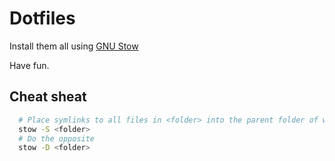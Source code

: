 # Dotfiles

Install them all using [GNU Stow](https://www.gnu.org/software/stow/)

Have fun.

## Cheat sheat

```bash
  # Place symlinks to all files in <folder> into the parent folder of where stow is being run
  stow -S <folder>
  # Do the opposite
  stow -D <folder>
```